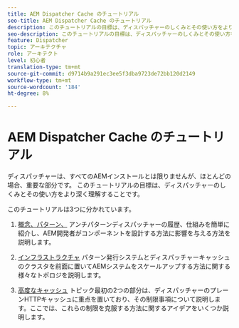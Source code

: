 ```yaml
---
title: AEM Dispatcher Cache のチュートリアル
seo-title: AEM Dispatcher Cache のチュートリアル
description: このチュートリアルの目標は、ディスパッチャーのしくみとその使い方をより深く理解することです。
seo-description: このチュートリアルの目標は、ディスパッチャーのしくみとその使い方をより深く理解することです。
feature: Dispatcher
topic: アーキテクチャ
role: アーキテクト
level: 初心者
translation-type: tm+mt
source-git-commit: d9714b9a291ec3ee5f3dba9723de72bb120d2149
workflow-type: tm+mt
source-wordcount: '184'
ht-degree: 8%

---
```



# AEM Dispatcher Cache のチュートリアル

ディスパッチャーは、すべてのAEMインストールとは限りませんが、ほとんどの場合、重要な部分です。 このチュートリアルの目標は、ディスパッチャーのしくみとその使い方をより深く理解することです。

このチュートリアルは3つに分かれています。

1. [概念、パターン、](chapter-1.md)
アンチパターンディスパッチャーの履歴、仕組みを簡単に紹介し、AEM開発者がコンポーネントを設計する方法に影響を与える方法を説明します。

1. [インフラストラクチャ](chapter-2.md)
パターン発行システムとディスパッチャーキャッシュのクラスタを前面に置いてAEMシステムをスケールアップする方法に関する様々なトポロジを説明します。

1. [高度なキャッシュ](chapter-3.md)
トピック最初の2つの部分は、ディスパッチャーのプレーンHTTPキャッシュに重点を置いており、その制限事項について説明します。ここでは、これらの制限を克服する方法に関するアイデアをいくつか説明します。
